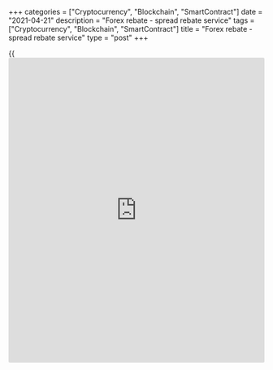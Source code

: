 +++
categories = ["Cryptocurrency", "Blockchain", "SmartContract"]
date = "2021-04-21"
description = "Forex rebate - spread rebate service"
tags = ["Cryptocurrency", "Blockchain", "SmartContract"]
title = "Forex rebate - spread rebate service"
type = "post"
+++

{{<iframe id="large-banner" src="https://www.bounty.group/#slide=16.0" width="100%" height="600" scrolling="no" style="border: 0px solid rgb(216, 221, 230); border-radius: 3px;">}}

2021-04-21

2021-04-21

Forex rebate: reduce your spread costsOleg Tkachenko

What is Forex rebate, and why does a trader need a rebate service? How
can you reduce your spread costs?

Rebate is similar to the cashback option. It allows a trader to
compensate for a part of the trading costs. In general [terms](https://www.fintechee.com/terms/), it works
like this. A trader registers for free on the rebate service [website](https://www.playgroundfx.com/blog/website-for-forex-trading/),
follows the affiliate link to the broker's [website](https://www.playgroundfx.com/blog/website-for-forex-trading/), opens an account,
trades, and pays the spread (markup) to the broker/market.

The broker shares a part of the commission (spread/markup) received from
the trader to the rebate service for the clients it attracted. The
rebate service shares a part of the affiliate earnings with the trader.
Everybody is happy.

Read on this article, and you will know how rebate service works, what
benefits to provides to the trader and the broker, and how you can
receive such compensation. In the end, I will explain a real example of
registering and connecting a trading account to a rebate service.

The article covers the following subjects:

Read a step-by-step guide to how you can compensate for a part of the
spread you pay.

## What is rebate, and how does a trader benefit from it?

### A detailed instruction

Did you know that the trading costs can be partially reduced? I mean
that you can get back some of the money you pay to the broker as the
spread (markup). Moreover, it is entirely free for a trader. And if
there is such an opportunity, why not use it?

You will learn from this overview:

  * What spread rebate, its advantages, and risks for a trader.
  * The way you can rebate a part of the spread costs and how much you can actually return (practical calculations).
  * Detailed instruction on how you open an account via a rebate service: a step-by-step guide with a real example.

### Rebate: the way to save your money

Rebate is a [return of a part of the spread][1] paid to the broker. This
is quite a general definition, which I want to explain. Spread is the
difference between the buy and the sell price of an asset. In the case
of the STP or ECN order processing model, it is formed by the liquidity
provider or the market state.

Using the rebate, the trader gets back only that part of the spread that
is the broker's commission (markup, which is a kind of broker's margin
on the spread).

Rebate is paid regardless of whether the trade generates a profit or a
loss. The frequency of payments is different, depending on the
conditions offered by the broker/rebate service (site). It can be
accrued [daily](https://www.fintecher.org/2020/03/03/forex-trading-daily-strategy/) (on the closed trading day), weekly, monthly. The
calculation formula is also different, according to the trading account
type.

For example, it could be a percentage of the spread or a fixed sum for
each traded lot. Some brokers offer different rebate bonuses according
to the trading turnover. For example, you get back some amount of the
money spent if your trade turnover is less than 10 lots per month. If
you trade more than 10 lots in a month, you can rebate more money.

### Rebate can be provided by:

  * Directly by the broker. It is similar to a cashback service, and you can find the information in the section on promotional and bonus programs.
  * Another resource, like an independent rebate service, which cooperates with many brokers.

However, you can’t simultaneously participate in the rebate program
provided by your broker and register an account through a rebate site.
You will have to choose between these two [options](https://www.fixpro.org/post/options-liquidity/), and each of them has
its advantages.

Most commonly, you can rebate more of your costs by operating directly
with the broker. That is because there is no additional intermediary in
the affiliate chain, so you do not have to share your earnings. The
advantages of a rebate service:

  * The division of the trader’s cash flows. In the first case (working only with the broker), the trader’s funds (the deposit and the rebate) are controlled by the broker. In the second case, the rebate is accumulated on the account opened on the rebate site.

If the broker is a kitchen, and the trader has problems with the money
withdrawal, he/she can at least withdraw the rebate. It is small
comfort, but still.

  * The rebate site serves as a consolidation platform. The rebate service can cooperate with dozens of brokers that post both trading and rebate conditions on the platform. That is, all trading conditions are collected here, and a trader only needs to analyze them instead of surfing dozens of [website](https://www.playgroundfx.com/blog/website-for-forex-trading/)s.

On the other hand, is this information always relevant and up to date on
such a platform? Besides, the trader, in this case, can’t see other
advantages or disadvantages of a particular broker.

  * Rebate service works as a [ranking](https://www.playgroundfx.com/blog/crypto-exchange-ranking/) and analytical platform. It means such a platform ranks brokers with the best trading conditions, best rebate offers.

The brokers’ rating is based on the traders ‘ comments. Are those
ratings objective? It is a rhetorical question.

  * Compensation fund. Some rebate services declare a compensation fund that insures the trader against the possible loss of investment. However, the source of such a fund is not specified. I, for example, haven’t heard anything about the payments provided by such funds.
  * Some rebate services provide free legal support. The owners of such platforms promise to help in every possible way and defend the trader’s interests if there is a conflict with the broker.

At first, it seems that it is more beneficial to participate in a spread
rebate program of a rebate service. The rebate sites seem suitable for
all [investor](https://www.fintechee.com/tutorial-for-forex-trading/investor-mode/)s. However, most of the stated advantages are only in
theory.

## How do rebate sites work?

In general, the cooperation model of the rebate service, the broker, and
the trader works like this:

  * Trader registers a profile on the rebate site. The profile serves for the further monitoring of the rebate statistics on all accounts. Some rebate platforms accrue money to the account opened together with the profile (Personal profile balance). The trader can withdraw the money or transfer it to the broker's trading account. Cash is credited directly to the trading account via the link through the ID code on other platforms.
  * The trader follows the affiliate link to the broker’s [website](https://www.playgroundfx.com/blog/website-for-forex-trading/), which cooperates with the rebate platform. The client opens a real trading account, goes through the verification, and starts trading.
  * In accordance with the rebate offer, the trader returns a part of the spread costs. How much money is compensated, where and how - it is specified in offer conditions.

How much money can you rebate? Forex brokers offer different conditions.
The rebate conditions may also differ for separate [Forex trading](https://www.fintechee.com/forex-trading-strategies/)
accounts with the same broker. I will give two examples.

 **Example 1.** Broker A offers compensation for 70% of the spread on
the Classic account, 80% of which is received by the trader. In other
words, the broker pays 70% of the spread to the rebate service, 80% of
this amount goes to the trader's account (these conditions are usually
indicated on the rebate [website](https://www.playgroundfx.com/blog/website-for-forex-trading/)). The rebate is calculated in the
following way:

  * The trader trades 0.25 lots a day. For 20 working days of the month, the turnover will be 5 lots.
  * For the [EURUSD][2] pair with 1 lot of 100,000 units, the pip price will be $10 (for 4-digit quotes!).
  * The spread starts from 2 pips (it is the minimum value).

The trader’s spread costs for 20 days will be: 5 * 10 * 2 = $100. This
is the amount the trader would pay working directly with the broker. 70
* 0.8 = $56 – the rebate amount. The trader’s actual transaction cost
will be $44.

 **Example 2.** Broker B offers to rebate $8 for each traded lot on the
Classic account. The trader receives 80% of the rebate. Here, the
calculation formula is even simpler.

Traders costs for the turnover of 5 lots is $100 (see in the previous
example). The rebate amount is $40 (5*8). The trader receives $32
(40*0.8). The actual trading costs are $68.

The examples are approximate. And you don’t have to calculate everything
manually. However, when you choose the rebate service or the broker on
the rebate site, you should study at least reference figures to compare
different offers.

Almost all rebate sites have calculators. However, they do not consider
floating spreads. They take into account the minimum fixed spread. That
will do for comparison, but actual rebate amounts won’t be the same as
the figures produced by online instant cash calculators.

### Benefits of the rebate for the broker and the trader

There is a natural question. Why should a broker share the commission
with the trader or with the rebate service? However, forex rebates work
to the broker’s advantage as well.

 **Advantages of the rebate for the broker:**

  *  **Marketing tool.** Human psychology works so that all sorts of promotions and loyalty programs work more effectively than just a price reduction (in this case, the spread). In other words, it is not enough just to reduce the spread; you also need to offer the trader extra benefits [introducing broker](https://www.fintechee.com/services/introducing-broker/) so that he/she feels special.
  *  **Encouragement to trade more.** It is another psychological aspect that encourages the trader to increase volumes. The more traders trade, the more they reduce the costs, and the profits increase as a result. Also, using the rebate forex, the broker can stimulate traders to work with less popular or higher risk assets by offering them a higher compensation level.
  *  **Outsourcing.** Each broker is interested in attracting as many active traders as possible. Affiliate programs and rebates are those business model tools that are outsourced. Intermediaries are engaged in attraction and marketing, bringing traders, while brokers share their commission with them.

 **Advantages of the rebate for a trader**

You do not pay any commissions or membership fees. You need a little
money to control the rebate service account, in all the other [terms](https://www.fintechee.com/terms/), the
trader only benefits.

  1.  **It saves up money.**   Of course, trading involves substantial risk. However, in [terms](https://www.fintechee.com/terms/) of cash rebates, a trader loses nothing. The registration on a rebate site is free.
  2.  **It helps you realize the strategy that could be losing without a rebate.** I mean [trading strategies](https://www.fintechee.com/forex-trading-strategies/) where the spread makes up a significant share of trading costs:
    * Scalping. For example, if the spread is two points, the expected profit will be at least three points. If you rebate 50%, you will be able to lower the limit.
    * Algorithmic trading with high-frequency strategies, including grid trading.
    * Trading exotic currency pairs, featuring high spreads because of low liquidity.
  3.  **Psychological support.** A loss can be a great stress for many traders. The rebate, which is also accrued on losing trades (so, it reduces the loss), is a sort of consolation prize.

 **How to choose a rebate service (selection parameters):**

  *  **The required broker is among the service partners.** A potential trader can choose a broker from the rebate service monitoring. However, I would recommend starting from the opposite side. The spread rebate is not the main criterion for choosing a broker.

Therefore, first, decide who you are ready to work with and only then
look for a company in the list of rebate services. It is especially
acute for active traders. If your broker is not on the list of rebate
service partners, it doesn’t mean that your broker will yield you a loss
and is not suitable.

  *  **Rebate conditions.** A common mistake is to think the greater is the compensation amount, the better. On the one hand, a large rebate amount may indicate that the rebate service has so many clients that it can afford to lose most of its earnings.

On the other hand, it can be a [fraud](https://www.letsplayfx.com/blog/cryptocurrency-fraud/) to attract potential traders to a
broker in the rebate site [ranking](https://www.playgroundfx.com/blog/crypto-exchange-ranking/). So, you should also note if you can
receive the rebate [daily](https://www.fintecher.org/2020/03/03/forex-trading-daily-strategy/) – already in a day, you will understand if the
figures are real and it is a win ratio.

  *  **The fact of payments.** If you want to refer to the comments, you should use only specialized forums. It is even more reliable to check the payments yourself, on your experience with a small amount of money.
  *  **Follow your interests and go with your gut feeling.**

Rebate services that work with LiteForex are FxCash, Traders Union,
Premium Trading, Globe Gain. You can rebate a part of costs through side
services and participation in a referral system with your broker.
Basically, a rebate service with your broker works similarly, but you
adjust the cashback on the broker’s [website](https://www.playgroundfx.com/blog/website-for-forex-trading/). You can read more
[here][3].

* * *

## Rebate FAQs

What risks does a trader bear when working with a broker using an
affiliate link through a rebate service?

First of all, I will repeat again that the trader does not bear
financial risks. You do not have to pay any commissions or fees. In the
worst case, you won’t get the compensation, but you won’t lose what you
already have. But still, there are some risks:

  * The risk of wasting time. You study the [terms](https://www.fintechee.com/terms/) of compensation, go through verification, and in the end, get nothing.
  * Reputation risk. Verification involves the transfer of personal data to the service. From a security point of view, this is reasonable, but servers are sometimes hacked. And there are other ways of getting the trader's personal data to third parties. 

The more intermediaries are engaged, the greater the risk that your
personal data could be stolen.

  * The risk of getting carried away with excitement, the pursuit of rebate/cashback, forgetting about risk management. 

Of course, you should have different passwords for the personal profiles
with a broker and a rebate service.

## From theory to practice: [how to](https://www.playgroundfx.com/blog/forex-trading-how-to/) open a LiteForex account through the
FxCash rebate service

I chose this rebate service for several reasons: LiteForex is a FxCash
partner. FxCash is a popular rebate service.

 **To open an account with LiteForex through the FxCash rebate service,
you need to go through the following steps:**

 **Step 1.** Sign in on the FxCash main page (the "Sign Up" button).
Alternatively, you can choose the Brokers item in the top menu and find
LiteForex. In addition to the broker's current [news](https://www.letsplayfx.com/blog/forex-news-website/) and spread return
conditions, there is a sign-up button.

You can learn more about the rebate provided by LiteForex and FxCash
[here][4].

 **Step 2.** Enter your Email and phone number on the registration page.
You will receive an SMS code to your phone number. Enter the code, and
you will receive a letter to your email with a link to follow and
confirm your account activation. You can also restore your forgotten
password via email.

 **Step 3.** Find LiteForex on the left menu and follow the link.

Open a real trading account on the LiteForex [website](https://www.playgroundfx.com/blog/website-for-forex-trading/). Next, you should
go through the verification both with the LiteForex, and the FxCash. I
won’t describe the procedure here, you should simply follow the
instructions.

 **Step 4.** Enter the number of the trading account opened with the
LiteForex in the “Trading accounts” section.

That’s it. Now your LiteForex trading account is attached to the rebate
service personal profile. You will receive the rebate to your trading
account if you actively trade.

You can add any number of accounts; the frequency of payments depends on
each account’s conditions ([daily](https://www.fintecher.org/2020/03/03/forex-trading-daily-strategy/), rebate, weekly, monthly). You withdraw
the money through payment systems. There is a [daily](https://www.fintecher.org/2020/03/03/forex-trading-daily-strategy/) withdrawal limit if
you are not verified.

## Conclusion.

Rebate is an opportunity for a trader to partially compensate for
trading costs. You shouldn’t expect to rebate large funds, but partial
compensation of costs is better than nothing. I don’t risk anything when
you sign up on a rebate [website](https://www.playgroundfx.com/blog/website-for-forex-trading/).

The only dilemma is which rebate to select: rebate from the broker or
from a different service. If you still have questions or need help with
calculation/choosing a service, write in the comments!

## Price chart of EURUSD in real time mode

The content of this article reflects the author’s opinion and does not
necessarily reflect the official position of LiteForex. The material
published on this page is provided for informational purposes only and
should not be considered as the provision of investment advice for the
purposes of Directive 2004/39/EC.

Rate this article:

{{value}}

( {{count}} {{title}} )

   1. lite.forex/partners/
   2. my.liteforex.com/trading/chart?symbol=EURUSD
   3. www.liteforex.com/blog/for-partners/forex-affiliate-program-cashback-forex/
   4. fxcash.net/catalog/info/liteforex